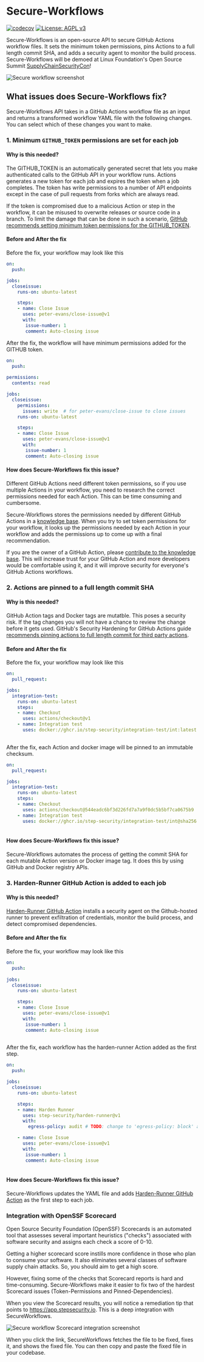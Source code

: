 # Secure-Workflows 

[![codecov](https://codecov.io/gh/step-security/secure-workflows/branch/main/graph/badge.svg?token=02ONA6U92A)](https://codecov.io/gh/step-security/secure-workflows)
[![License: AGPL v3](https://img.shields.io/badge/License-AGPL%20v3-blue.svg)](https://raw.githubusercontent.com/step-security/secure-workflows/main/LICENSE)

Secure-Workflows is an open-source API to secure GitHub Actions workflow files. It sets the minimum token permissions, pins Actions to a full length commit SHA, and adds a security agent to monitor the build process. Secure-Workflows will be demoed at Linux Foundation's Open Source Summit [SupplyChainSecurityCon](http://sched.co/11Pvu)! 

<p align="left">
  <img src="https://github.com/step-security/supply-chain-goat/blob/main/images/secure-workflows/SecureWorkflows4.gif" alt="Secure workflow screenshot" >
</p>

## What issues does Secure-Workflows fix?

Secure-Workflows API takes in a GitHub Actions workflow file as an input and returns a transformed workflow YAML file with the following changes. You can select which of these changes you want to make. 

### 1. Minimum `GITHUB_TOKEN` permissions are set for each job

#### Why is this needed?
The GITHUB_TOKEN is an automatically generated secret that lets you make authenticated calls to the GitHub API in your workflow runs. Actions generates a new token for each job and expires the token when a job completes. The token has write permissions to a number of API endpoints except in the case of pull requests from forks which are always read.

If the token is compromised due to a malicious Action or step in the workflow, it can be misused to overwrite releases or source code in a branch. To limit the damage that can be done in such a scenario, [GitHub recommends setting minimum token permissions for the GITHUB_TOKEN](https://github.blog/changelog/2021-04-20-github-actions-control-permissions-for-github_token/). 

#### Before and After the fix

Before the fix, your workflow may look like this

``` yaml
on:
  push: 

jobs:
  closeissue:
    runs-on: ubuntu-latest

    steps:
    - name: Close Issue
      uses: peter-evans/close-issue@v1
      with:
       issue-number: 1
       comment: Auto-closing issue
```

After the fix, the workflow will have minimum permissions added for the GITHUB token. 

``` yaml
on:
  push:
  
permissions:
  contents: read

jobs:
  closeissue:
    permissions:
      issues: write  # for peter-evans/close-issue to close issues
    runs-on: ubuntu-latest

    steps:
    - name: Close Issue
      uses: peter-evans/close-issue@v1
      with:
       issue-number: 1
       comment: Auto-closing issue
```

#### How does Secure-Workflows fix this issue?
Different GitHub Actions need different token permissions, so if you use multiple Actions in your workflow, you need to research the correct permissions needed for each Action. This can be time consuming and cumbersome. 

Secure-Workflows stores the permissions needed by different GitHub Actions in a [knowledge base]((https://github.com/step-security/secure-workflows/tree/main/knowledge-base/actions)). When you try to set token permissions for your workflow, it looks up the permissions needed by each Action in your workflow and adds the permissions up to come up with a final recommendation.

If you are the owner of a GitHub Action, please [contribute to the knowledge base](https://github.com/step-security/secure-workflows/blob/main/knowledge-base/actions/README.md). This will increase trust for your GitHub Action and more developers would be comfortable using it, and it will improve security for everyone's GitHub Actions workflows.

### 2. Actions are pinned to a full length commit SHA

#### Why is this needed?
GitHub Action tags and Docker tags are mutatble. This poses a security risk. If the tag changes you will not have a chance to review the change before it gets used. GitHub's Security Hardening for GitHub Actions guide [recommends pinning actions to full length commit for third party actions](https://docs.github.com/en/actions/security-guides/security-hardening-for-github-actions#using-third-party-actions).  

#### Before and After the fix
Before the fix, your workflow may look like this

``` yaml
on:
  pull_request:    

jobs:
  integration-test:
    runs-on: ubuntu-latest
    steps:
    - name: Checkout
      uses: actions/checkout@v1
    - name: Integration test
      uses: docker://ghcr.io/step-security/integration-test/int:latest
      
```

After the fix, each Action and docker image will be pinned to an immutable checksum. 

``` yaml
on:
  pull_request:

jobs:
  integration-test:
    runs-on: ubuntu-latest
    steps:
    - name: Checkout
      uses: actions/checkout@544eadc6bf3d226fd7a7a9f0dc5b5bf7ca0675b9
    - name: Integration test
      uses: docker://ghcr.io/step-security/integration-test/int@sha256:1efef3bbdd297d1b321b9b4559092d3131961913bc68b7c92b681b4783d563f0
      
```

#### How does Secure-Workflows fix this issue?
Secure-Workflows automates the process of getting the commit SHA for each mutable Action version or Docker image tag. It does this by using GitHub and Docker registry APIs. 

### 3. Harden-Runner GitHub Action is added to each job

#### Why is this needed?
[Harden-Runner GitHub Action](https://github.com/step-security/harden-runner) installs a security agent on the Github-hosted runner to prevent exfiltration of credentials, monitor the build process, and detect compromised dependencies.

#### Before and After the fix

Before the fix, your workflow may look like this

``` yaml
on:
  push:
  
jobs:
  closeissue:
    runs-on: ubuntu-latest

    steps:
    - name: Close Issue
      uses: peter-evans/close-issue@v1
      with:
       issue-number: 1
       comment: Auto-closing issue
      
```

After the fix, each workflow has the harden-runner Action added as the first step.  

``` yaml
on:
  push:  

jobs:
  closeissue:
    runs-on: ubuntu-latest

    steps:
    - name: Harden Runner
      uses: step-security/harden-runner@v1
      with:
        egress-policy: audit # TODO: change to 'egress-policy: block' after couple of runs

    - name: Close Issue
      uses: peter-evans/close-issue@v1
      with:
       issue-number: 1
       comment: Auto-closing issue
      
```

#### How does Secure-Workflows fix this issue?

Secure-Workflows updates the YAML file and adds [Harden-Runner GitHub Action](https://github.com/step-security/harden-runner) as the first step to each job. 

### Integration with OpenSSF Scorecard

Open Source Security Foundation (OpenSSF) Scorecards is an automated tool that assesses several important heuristics ("checks") associated with software security and assigns each check a score of 0-10. 

Getting a higher scorecard score instills more confidence in those who plan to consume your software. It also eliminates several classes of software supply chain attacks. So, you should aim to get a high score.

However, fixing some of the checks that Scorecard reports is hard and time-consuming. Secure-Workflows make it easier to fix two of the hardest Scorecard issues (Token-Permissions and Pinned-Dependencies). 

When you view the Scorecard results, you will notice a remediation tip that points to https://app.stepsecurity.io. This is a deep integration with SecureWorkflows. 

<p align="left">
  <img src="https://github.com/step-security/supply-chain-goat/blob/main/images/secure-workflows/SecureWorkflowsIntegration.png" alt="Secure workflow Scorecard integration screenshot" >
</p>

When you click the link, SecureWorkflows fetches the file to be fixed, fixes it, and shows the fixed file. You can then copy and paste the fixed file in your codebase. 

